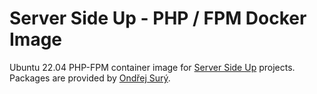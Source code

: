 # Server Side Up - PHP / FPM Docker Image

Ubuntu 22.04 PHP-FPM container image for [Server Side Up](https://serversideup.net) projects. Packages are provided by [Ondřej Surý](https://deb.sury.org/).